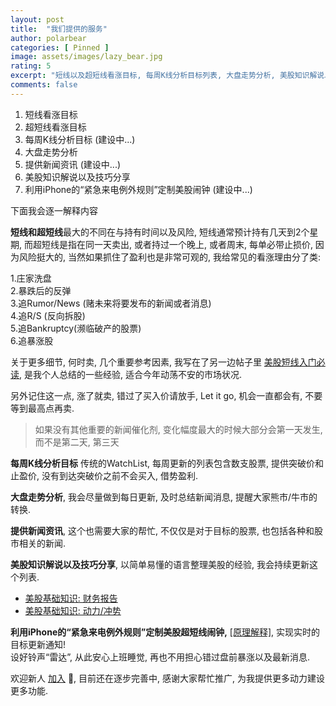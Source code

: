 ```yaml
---
layout: post
title:  "我们提供的服务"
author: polarbear
categories: [ Pinned ]
image: assets/images/lazy_bear.jpg
rating: 5
excerpt: "短线以及超短线看涨目标, 每周K线分析目标列表, 大盘走势分析, 美股知识解说以及技巧分享. 请点击标题查看详情."
comments: false
---
```


1. 短线看涨目标
2. 超短线看涨目标
3. 每周K线分析目标 (建设中...)
4. 大盘走势分析
5. 提供新闻资讯 (建设中...)
6. 美股知识解说以及技巧分享
7. 利用iPhone的“紧急来电例外规则”定制美股闹钟 (建设中...)


下面我会逐一解释内容

**短线和超短线**最大的不同在与持有时间以及风险, 短线通常预计持有几天到2个星期, 而超短线是指在同一天卖出, 或者持过一个晚上, 或者周末, 每单必带止损价, 因为风险挺大的, 当然如果抓住了盈利也是非常可观的, 我给常见的看涨理由分了类:

1.庄家洗盘   
2.暴跌后的反弹     
3.追Rumor/News (赌未来将要发布的新闻或者消息)  
4.追R/S (反向拆股)  
5.追Bankruptcy(濒临破产的股票)  
6.追暴涨股   

关于更多细节, 何时卖, 几个重要参考因素, 我写在了另一边帖子里 <a href="{{site.baseurl}}/pinned-page-4">美股短线入门必读</a>, 是我个人总结的一些经验, 适合今年动荡不安的市场状况.

另外记住这一点, 涨了就卖, 错过了买入价请放手, Let it go, 机会一直都会有, 不要等到最高点再卖. 
> 如果没有其他重要的新闻催化剂, 变化幅度最大的时候大部分会第一天发生, 而不是第二天, 第三天

**每周K线分析目标**
传统的WatchList, 每周更新的列表包含数支股票, 提供突破价和止盈价, 没有到达突破价之前不会买入, 借势盈利.

**大盘走势分析**, 我会尽量做到每日更新, 及时总结新闻消息, 提醒大家熊市/牛市的转换.

**提供新闻资讯**, 这个也需要大家的帮忙, 不仅仅是对于目标的股票, 也包括各种和股市相关的新闻.

**美股知识解说以及技巧分享**, 以简单易懂的语言整理美股的经验, 我会持续更新这个列表.
- <a href="{{site.baseurl}}/pinned-page-5">美股基础知识: 财务报告</a>
- <a href="{{site.baseurl}}/pinned-page-6">美股基础知识: 动力/冲势</a>

**利用iPhone的“紧急来电例外规则”定制美股超短线闹钟,** <a href="https://product.pconline.com.cn/itbk/sjtx/ios10/1711/10245198.html">[原理解释]</a>, 实现实时的目标更新通知!    
  设好铃声“雷达”, 从此安心上班睡觉, 再也不用担心错过盘前暴涨以及最新消息.

欢迎新人 <a href="{{site.baseurl}}/contact">加入</a> 👋, 目前还在逐步完善中, 感谢大家帮忙推广, 为我提供更多动力建设更多功能.





